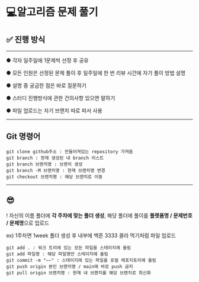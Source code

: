 # 💻알고리즘 문제 풀기

## ✅ **진행 방식**
----
● 각자 일주일에 1문제씩 선정 후 공유

● 모든 인원은 선정된 문제 풀이 후 일주일에 한 번 리뷰 시간에 자기 풀이 방법 설명

● 설명 중 궁금한 점은 바로 질문하기

● 스터디 진행방식에 관한 건의사항 있으면 말하기

● 파일 업로드는 자기 브랜치 따로 파서 사용

----


## **Git 명령어**

    git clone github주소 : 만들어져있는 repository 가져옴
    git branch : 현재 생성된 내 branch 리스트
    git branch 브랜치명 : 브랜치 생성
    git branch -M 브랜치명 : 현재 브랜치명 변경
    git checkout 브랜치명 : 해당 브랜치로 이동

----

## :sunglasses:
! 자신의 이름 폴더에 **각 주차에 맞는 폴더 생성**, 해당 폴더에 풀이를 **플랫폼명 / 문제번호 / 문제명**으로 업로드

ex) 1주차면 1week 폴더 생성 후 내부에 백준 3333 콜라 먹기처럼 파일 업로드

    git add . : 워크 트리에 있는 모든 파일을 스테이지에 올림
    git add 파일명 : 해당 파일명만 스테이지에 올림
    git commit -m "~~" : 스테이지에 있는 파일을 로컬 레포지토리에 올림
    git push origin 본인 브랜치명 / main에 바로 push 금지
    git pull origin 브랜치명 : 현재 내 브랜치를 해당 브랜치로 최신화
